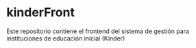 # kinderFront
Este repositorio contiene el frontend del sistema de gestión para instituciones de educación inicial (Kinder)
